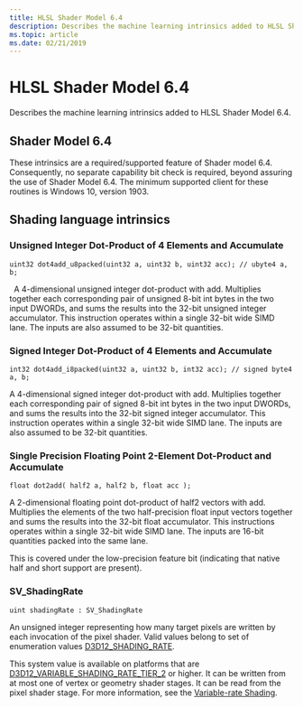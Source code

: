 ```yaml
---
title: HLSL Shader Model 6.4
description: Describes the machine learning intrinsics added to HLSL Shader Model 6.4.
ms.topic: article
ms.date: 02/21/2019
---
```


# HLSL Shader Model 6.4

Describes the machine learning intrinsics added to HLSL Shader Model 6.4.

## Shader Model 6.4
These intrinsics are a required/supported feature of Shader model 6.4. Consequently, no separate capability bit check is required, beyond assuring the use of Shader Model 6.4. The minimum supported client for these routines is Windows 10, version 1903.

## Shading language intrinsics

### Unsigned Integer Dot-Product of 4 Elements and Accumulate
```syntax
uint32 dot4add_u8packed(uint32 a, uint32 b, uint32 acc); // ubyte4 a, b;
```
 
A 4-dimensional unsigned integer dot-product with add. Multiplies together each corresponding pair of unsigned 8-bit int bytes in the two input DWORDs, and sums the results into the 32-bit unsigned integer accumulator. This instruction operates within a single 32-bit wide SIMD lane. The inputs are also assumed to be 32-bit quantities.
 
### Signed Integer Dot-Product of 4 Elements and Accumulate
```syntax
int32 dot4add_i8packed(uint32 a, uint32 b, int32 acc); // signed byte4 a, b;
```

A 4-dimensional signed integer dot-product with add. Multiplies together each corresponding pair of signed 8-bit int bytes in the two input DWORDs, and sums the results into the 32-bit signed integer accumulator. This instruction operates within a single 32-bit wide SIMD lane. The inputs are also assumed to be 32-bit quantities.
 
### Single Precision Floating Point 2-Element Dot-Product and Accumulate
```syntax
float dot2add( half2 a, half2 b, float acc );
```

A 2-dimensional floating point dot-product of half2 vectors with add. Multiplies the elements of the two half-precision float input vectors together and sums the results into the 32-bit float accumulator. This instructions operates within a single 32-bit wide SIMD lane. The inputs are 16-bit quantities packed into the same lane.

This is covered under the low-precision feature bit (indicating that native half and short support are present).

### SV_ShadingRate
```syntax
uint shadingRate : SV_ShadingRate
```

An unsigned integer representing how many target pixels are written by each invocation of the pixel shader. Valid values belong to set of enumeration values [D3D12_SHADING_RATE](/windows/win32/api/d3d12/ne-d3d12-d3d12_shading_rate).

This system value is available on platforms that are [D3D12_VARIABLE_SHADING_RATE_TIER_2](/windows/win32/api/d3d12/ne-d3d12-d3d12_variable_shading_rate_tier) or higher. It can be written from at most one of vertex or geometry shader stages. It can be read from the pixel shader stage. For more information, see the [Variable-rate Shading](/windows/win32/direct3d12/vrs).
